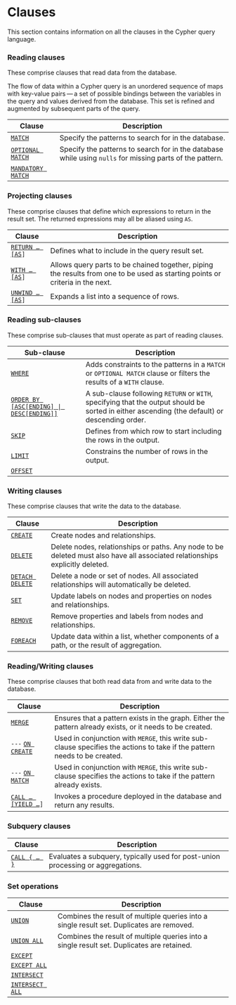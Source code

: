 # Clauses

This section contains information on all the clauses in the Cypher query language.

### Reading clauses

These comprise clauses that read data from the database.

The flow of data within a Cypher query is an unordered sequence of maps with key-value pairs — a set of possible bindings between the variables in the query and values derived from the database. This set is refined and augmented by subsequent parts of the query.

| Clause                                | Description                                                                                              |
| ------------------------------------- | -------------------------------------------------------------------------------------------------------- |
| [`MATCH`](match.md)                   | Specify the patterns to search for in the database.                                                      |
| [`OPTIONAL MATCH`](broken-reference)  | Specify the patterns to search for in the database while using `nulls` for missing parts of the pattern. |
| [`MANDATORY MATCH`](broken-reference) |                                                                                                          |

### Projecting clauses

These comprise clauses that define which expressions to return in the result set. The returned expressions may all be aliased using `AS`.

| Clause                          | Description                                                                                                                   |
| ------------------------------- | ----------------------------------------------------------------------------------------------------------------------------- |
| [`RETURN …​ [AS`](return.md)`]` | Defines what to include in the query result set.                                                                              |
| [`WITH …​ [AS`](with.md)`]`     | Allows query parts to be chained together, piping the results from one to be used as starting points or criteria in the next. |
| [`UNWIND …​ [AS`](unwind.md)`]` | Expands a list into a sequence of rows.                                                                                       |

### Reading sub-clauses

These comprise sub-clauses that must operate as part of reading clauses.

| Sub-clause                                              | Description                                                                                                                                   |
| ------------------------------------------------------- | --------------------------------------------------------------------------------------------------------------------------------------------- |
| [`WHERE`](where.md)                                     | Adds constraints to the patterns in a `MATCH` or `OPTIONAL MATCH` clause or filters the results of a `WITH` clause.                           |
| [`ORDER BY [ASC[ENDING] \| DESC[ENDING]]`](order-by.md) | A sub-clause following `RETURN` or `WITH`, specifying that the output should be sorted in either ascending (the default) or descending order. |
| [`SKIP`](skip-limit-offset.md)                          | Defines from which row to start including the rows in the output.                                                                             |
| [`LIMIT`](skip-limit-offset.md)                         | Constrains the number of rows in the output.                                                                                                  |
| [`OFFSET`](skip-limit-offset.md)                        |                                                                                                                                               |

### Writing clauses

These comprise clauses that write the data to the database.

| Clause                       | Description                                                                                                                  |
| ---------------------------- | ---------------------------------------------------------------------------------------------------------------------------- |
| [`CREATE`](create.md)        | Create nodes and relationships.                                                                                              |
| [`DELETE`](delete.md)        | Delete nodes, relationships or paths. Any node to be deleted must also have all associated relationships explicitly deleted. |
| [`DETACH DELETE`](delete.md) | Delete a node or set of nodes. All associated relationships will automatically be deleted.                                   |
| [`SET`](set.md)              | Update labels on nodes and properties on nodes and relationships.                                                            |
| [`REMOVE`](remove.md)        | Remove properties and labels from nodes and relationships.                                                                   |
| [`FOREACH`](foreach.md)      | Update data within a list, whether components of a path, or the result of aggregation.                                       |

### Reading/Writing clauses

These comprise clauses that both read data from and write data to the database.

| Clause                             | Description                                                                                                               |
| ---------------------------------- | ------------------------------------------------------------------------------------------------------------------------- |
| [`MERGE`](merge.md)                | Ensures that a pattern exists in the graph. Either the pattern already exists, or it needs to be created.                 |
| `---` [`ON CREATE`](merge.md)      | Used in conjunction with `MERGE`, this write sub-clause specifies the actions to take if the pattern needs to be created. |
| `---` [`ON MATCH`](merge.md)       | Used in conjunction with `MERGE`, this write sub-clause specifies the actions to take if the pattern already exists.      |
| [`CALL …​ [YIELD …​` ](call.md)`]` | Invokes a procedure deployed in the database and return any results.                                                      |

### Subquery clauses

| Clause                   | Description                                                                     |
| ------------------------ | ------------------------------------------------------------------------------- |
| [`CALL { …​ }`](call.md) | Evaluates a subquery, typically used for post-union processing or aggregations. |

### Set operations

| Clause                                        | Description                                                                                |
| --------------------------------------------- | ------------------------------------------------------------------------------------------ |
| [`UNION`](set-operators/union.md)             | Combines the result of multiple queries into a single result set. Duplicates are removed.  |
| [`UNION ALL`](set-operators/union.md)         | Combines the result of multiple queries into a single result set. Duplicates are retained. |
| [`EXCEPT`](set-operators/except.md)           |                                                                                            |
| [`EXCEPT ALL`](set-operators/except.md)       |                                                                                            |
| [`INTERSECT`](set-operators/intersect.md)     |                                                                                            |
| [`INTERSECT ALL`](set-operators/intersect.md) |                                                                                            |

